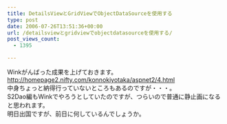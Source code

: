 ```yaml
---
title: DetailsViewとGridViewでObjectDataSourceを使用する
type: post
date: 2006-07-26T13:51:36+00:00
url: /detailsviewとgridviewでobjectdatasourceを使用する/
post_views_count:
  - 1395

---
```

Winkがんばった成果を上げておきます。  
<http://homepage2.nifty.com/konnokiyotaka/aspnet2/4.html>  
中身ちょっと納得行っていないところもあるのですが・・・。  
S2Dao編もWinkでやろうとしていたのですが、つらいので普通に静止画になると思われます。  
明日出国ですが、前日に何しているんでしょうか。